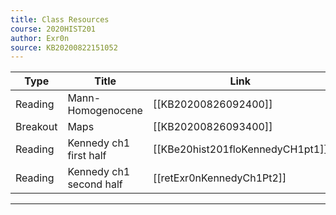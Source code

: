 ```yaml
---
title: Class Resources
course: 2020HIST201
author: Exr0n
source: KB20200822151052
---
```


| Type | Title | Link |
|------|--------|------|
Reading | Mann-Homogenocene | [[KB20200826092400]]
Breakout | Maps | [[KB20200826093400]]
Reading | Kennedy ch1 first half | [[KBe20hist201floKennedyCH1pt1]]
Reading | Kennedy ch1 second half | [[retExr0nKennedyCh1Pt2]]

---
